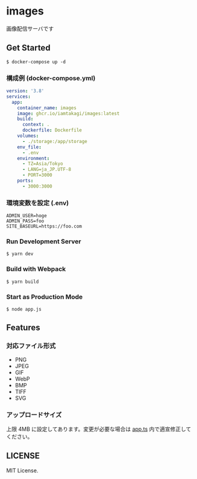 # images
画像配信サーバです

## Get Started
```console
$ docker-compose up -d
```

### 構成例 (docker-compose.yml)
```yml
version: '3.8'
services:
  app:
    container_name: images
    image: ghcr.io/iamtakagi/images:latest
    build: 
      context: .
      dockerfile: Dockerfile
    volumes:
      - ./storage:/app/storage
    env_file:
      - .env
    environment:
      - TZ=Asia/Tokyo
      - LANG=ja_JP.UTF-8
      - PORT=3000
    ports:
      - 3000:3000
```

### 環境変数を設定 (.env)
```env
ADMIN_USER=hoge
ADMIN_PASS=foo
SITE_BASEURL=https://foo.com
```

### Run Development Server
```console
$ yarn dev
```

### Build with Webpack
```console
$ yarn build
```

### Start as Production Mode
```console
$ node app.js
```

## Features

### 対応ファイル形式
- PNG 
- JPEG 
- GIF
- WebP
- BMP
- TIFF 
- SVG

### アップロードサイズ
上限 4MB に設定してあります。変更が必要な場合は [app.ts](app.ts) 内で適宣修正してください。

## LICENSE
MIT License.